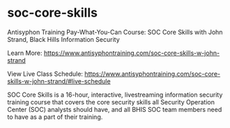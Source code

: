 # soc-core-skills
Antisyphon Training Pay-What-You-Can Course: SOC Core Skills with John Strand, Black Hills Information Security

Learn More: https://www.antisyphontraining.com/soc-core-skills-w-john-strand

View Live Class Schedule: https://www.antisyphontraining.com/soc-core-skills-w-john-strand/#live-schedule

SOC Core Skills is a 16-hour, interactive, livestreaming information security training course that covers the core security skills all Security Operation Center (SOC) analysts should have, and all BHIS SOC team members need to have as a part of their training.
